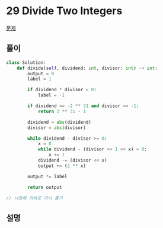 # 29 Divide Two Integers

[문제](https://leetcode.com/problems/string-to-integer-atoi/)

## 풀이

```python
class Solution:
    def divide(self, dividend: int, divisor: int) -> int:
        output = 0
        label = 1

        if dividend * divisor < 0:
            label = -1

        if dividend == -2 ** 31 and divisor == -1:
            return 2 ** 31 - 1

        dividend = abs(dividend)
        divisor = abs(divisor)

        while dividend - divisor >= 0:
            x = 0
            while dividend - (divisor << 1 << x) > 0:
                x += 1
            dividend -= (divisor << x)
            output += (2 ** x)

        output *= label

        return output
```

```java
// 나중에 자바로 다시 풀기
```

## 설명


